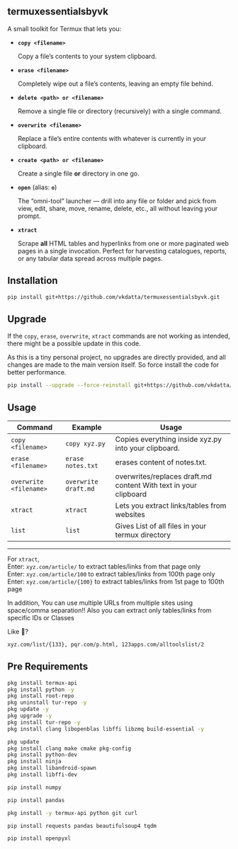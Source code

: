 ## termuxessentialsbyvk

A small toolkit for Termux that lets you:  

- **`copy <filename>`**  

  Copy a file’s contents to your system clipboard.

- **`erase <filename>`**  

  Completely wipe out a file’s contents, leaving an empty file behind.

- **`delete <path> or <filename>`**  

  Remove a single file or directory (recursively) with a single command.

- **`overwrite <filename>`**  

  Replace a file’s entire contents with whatever is currently in your clipboard.

- **`create <path> or <filename>`**  

  Create a single file **or** directory in one go.  

- **`open`** (alias: **`o`**)  

  The “omni-tool” launcher — drill into any file or folder and pick from view, edit, share, move, rename, delete, etc., all without leaving your prompt.

- **`xtract`**  

  Scrape **all** HTML tables and hyperlinks from one or more paginated web pages in a single invocation. Perfect for harvesting catalogues, reports, or any tabular data spread across multiple pages.
  
## Installation

```bash
pip install git+https://github.com/vkdatta/termuxessentialsbyvk.git
```

## Upgrade

If the ```copy```, ```erase```, ```overwrite```, ```xtract``` commands are not working as intended, there might be a possible update in this code. 

As this is a tiny personal project, no upgrades are directly provided, and all changes are made to the main version itself. So force install the code for better performance. 

```bash
pip install --upgrade --force-reinstall git+https://github.com/vkdatta/termuxessentialsbyvk.git
```

## Usage

| Command | Example | Usage |
| --- | --- | --- |
| ```copy <filename>``` | ```copy xyz.py``` | Copies everything inside xyz.py into your clipboard. |
| ```erase <filename>``` | ```erase notes.txt``` | erases content of notes.txt. |
| ```overwrite <filename>``` | ```overwrite draft.md``` | overwrites/replaces draft.md content With text in your clipboard |
| ```xtract``` | ```xtract``` | Lets you extract links/tables from websites |
| ```list``` | ```list``` | Gives List of all files in your termux directory |

____

For ```xtract```,  
Enter: ```xyz.com/article/``` to extract tables/links from that page only  
Enter: ```xyz.com/article/100``` to extract tables/links from 100th page only  
Enter: ```xyz.com/article/{100}``` to extract tables/links from 1st page to 100th page  

In addition, You can use multiple URLs from multiple sites using space/comma separation!! Also you can extract only tables/links from specific IDs or Classes

Like 🤔?

```bash
xyz.com/list/{133}, pqr.com/p.html, 123apps.com/alltoolslist/2
```

## Pre Requirements

```bash
pkg install termux-api
pkg install python -y
pkg install root-repo
pkg uninstall tur-repo -y
pkg update -y
pkg upgrade -y
pkg install tur-repo -y
pkg install clang libopenblas libffi libzmq build-essential -y
```
```bash
pkg update
pkg install clang make cmake pkg-config
pkg install python-dev
pkg install ninja
pkg install libandroid-spawn
pkg install libffi-dev
```
```bash
pip install numpy
```
```bash
pip install pandas
```
```bash
pkg install -y termux-api python git curl
```
```bash
pip install requests pandas beautifulsoup4 tqdm 
```
```bash
pip install openpyxl 
```

